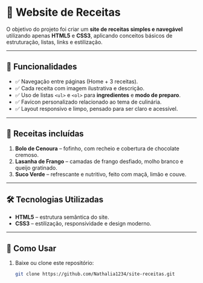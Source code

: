 # 🍴 Website de Receitas  

O objetivo do projeto foi criar um **site de receitas simples e navegável** utilizando apenas **HTML5** e **CSS3**, aplicando conceitos básicos de estruturação, listas, links e estilização.  

---

## 📑 Funcionalidades
- ✅ Navegação entre páginas (Home + 3 receitas).  
- ✅ Cada receita com imagem ilustrativa e descrição.  
- ✅ Uso de listas `<ul>` e `<ol>` para **ingredientes** e **modo de preparo**.  
- ✅ Favicon personalizado relacionado ao tema de culinária.  
- ✅ Layout responsivo e limpo, pensado para ser claro e acessível.  

---

## 🍰 Receitas incluídas
1. **Bolo de Cenoura** – fofinho, com recheio e cobertura de chocolate cremoso.  
2. **Lasanha de Frango** – camadas de frango desfiado, molho branco e queijo gratinado.  
3. **Suco Verde** – refrescante e nutritivo, feito com maçã, limão e couve.  

---

## 🛠️ Tecnologias Utilizadas
- **HTML5** – estrutura semântica do site.  
- **CSS3** – estilização, responsividade e design moderno.  

---

## 🚀 Como Usar
1. Baixe ou clone este repositório:  
   ```bash
   git clone https://github.com/Nathalia1234/site-receitas.git
